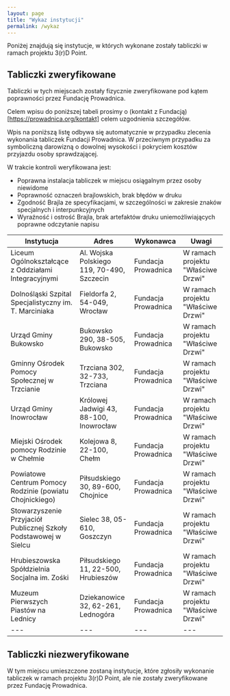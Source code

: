 ```yaml
---
layout: page
title: "Wykaz instytucji"
permalink: /wykaz
---
```


Poniżej znajdują się instytucje, w których wykonane zostały tabliczki w ramach projektu 3(r)D Point.

## Tabliczki zweryfikowane
Tabliczki w tych miejscach zostały fizycznie zweryfikowane pod kątem poprawności przez Fundację Prowadnica.

Celem wpisu do poniższej tabeli prosimy o (kontakt z Fundacją)[https://prowadnica.org/kontakt] celem uzgodnienia szczegółów.

Wpis na poniższą listę odbywa się automatycznie w przypadku zlecenia wykonania tabliczek Fundacji Prowadnica.
W przeciwnym przypadku za symboliczną darowizną o dowolnej wysokości i pokryciem kosztów przyjazdu osoby sprawdzającej.

W trakcie kontroli weryfikowana jest:
* Poprawna instalacja tabliczek w miejscu osiągalnym przez osoby niewidome
* Poprawność oznaczeń brajlowskich, brak błędów w druku
* Zgodność Brajla ze specyfikacjami, w szczególności w zakresie znaków specjalnych i interpunkcyjnych
* Wyraźność i ostrość Brajla, brak artefaktów druku uniemożliwiających poprawne odczytanie napisu

| Instytucja | Adres | Wykonawca | Uwagi |
| --- | --- | --- | --- |
| Liceum Ogólnokształcące z Oddziałami Integracyjnymi | Al. Wojska Polskiego 119, 70-490, Szczecin | Fundacja Prowadnica | W ramach projektu "Właściwe Drzwi" |
| Dolnośląski Szpital Specjalistyczny im. T. Marciniaka | Fieldorfa 2, 54-049, Wrocław | Fundacja Prowadnica | W ramach projektu "Właściwe Drzwi" |
| Urząd Gminy Bukowsko | Bukowsko 290, 38-505, Bukowsko | Fundacja Prowadnica | W ramach projektu "Właściwe Drzwi" |
| Gminny Ośrodek Pomocy Społecznej w Trzcianie | Trzciana 302, 32-733, Trzciana | Fundacja Prowadnica | W ramach projektu "Właściwe Drzwi" |
| Urząd Gminy Inowrocław | Królowej Jadwigi 43, 88-100, Inowrocław | Fundacja Prowadnica | W ramach projektu "Właściwe Drzwi" |
| Miejski Ośrodek pomocy Rodzinie w Chełmie | Kolejowa 8, 22-100, Chełm | Fundacja Prowadnica | W ramach projektu "Właściwe Drzwi" |
| Powiatowe Centrum Pomocy Rodzinie (powiatu Chojnickiego) | Piłsudskiego 30, 89-600, Chojnice | Fundacja Prowadnica | W ramach projektu "Właściwe Drzwi" |
| Stowarzyszenie Przyjaciół Publicznej Szkoły Podstawowej w Sielcu | Sielec 38, 05-610, Goszczyn | Fundacja Prowadnica | W ramach projektu "Właściwe Drzwi" |
| Hrubieszowska Spółdzielnia Socjalna im. Zośki | Piłsudskiego 11, 22-500, Hrubieszów | Fundacja Prowadnica | W ramach projektu "Właściwe Drzwi" |
| Muzeum Pierwszych Piastów na Lednicy | Dziekanowice 32, 62-261, Lednogóra | Fundacja Prowadnica | W ramach projektu "Właściwe Drzwi" |
| --- | --- | --- | --- |

## Tabliczki niezweryfikowane
W tym miejscu umieszczone zostaną instytucje, które zgłosiły wykonanie tabliczek w ramach projektu 3(r)D Point, ale nie zostały zweryfikowane przez Fundację Prowadnica.